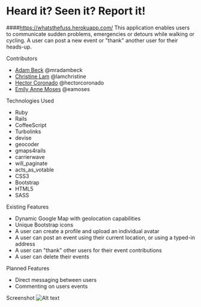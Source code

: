 # Heard it? Seen it? Report it!

####<https://whatsthefuss.herokuapp.com/>
This application enables users to communicate sudden problems, emergencies or detours while walking or cycling.  A user can post a new event or "thank" another user for their heads-up.

Contributors
* [Adam Beck](https://github.com/mradambeck) @mradambeck
* [Christine Lam](https://github.com/lamchristine) @lamchristine
* [Hector Coronado](https://github.com/hectorcoronado) @hectorcoronado
* [Emily Anne Moses](https://github.com/eamoses) @eamoses

Technologies Used
* Ruby
* Rails
* CoffeeScript
* Turbolinks
* devise
* geocoder
* gmaps4rails
* carrierwave
* will_paginate
* acts_as_votable
* CSS3
* Bootstrap
* HTML5
* SASS

Existing Features
* Dynamic Google Map with geolocation capabilities
* Unique Bootstrap icons
* A user can create a profile and upload an individual avatar
* A user can post an event using their current location, or using a typed-in address
* A user can "thank" other users for their event contributions
* A user can delete their events

Planned Features
* Direct messaging between users
* Commenting on users events

Screenshot
![Alt text](public/screenShotWtf.png?raw=true "WTF?!")


